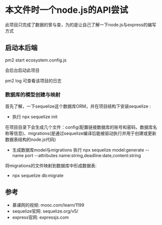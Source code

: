# 本文件时一个node.js的API尝试

此项目只完成了数据的曾与查，为的是让自己了解一下node.js与express的编写方式

## 启动本后端

pm2 start ecosystem.config.js

会后台启动此项目

pm2 log 可查看该项目的日志

### 数据库的模型创建与映射

首先了解，一下sequelize这个数据库ORM，并在项目结构下安装sequelize : 

+ 执行 npx sequelize init 

在项目目录下会生成几个文件：config(配置链接数据库的账号和密码，数据库名称等信息)、migrations(是通过sequelize编译后能被驱动执行并用于创建或更新数据表结构的node.js代码)

+ 生成数据库model与migrations 执行  npx sequelize model:generate --name port --attributes name:string,deadline:date,content:string 

将migrations的文件映射到数据库中形成数据表:

+ npx sequelize db:migrate

## 参考

+ 慕课网的视频: mooc.com/learn/1199
+ sequelize官网: sequelize.org/v5/
+ express官网: expressjs.com